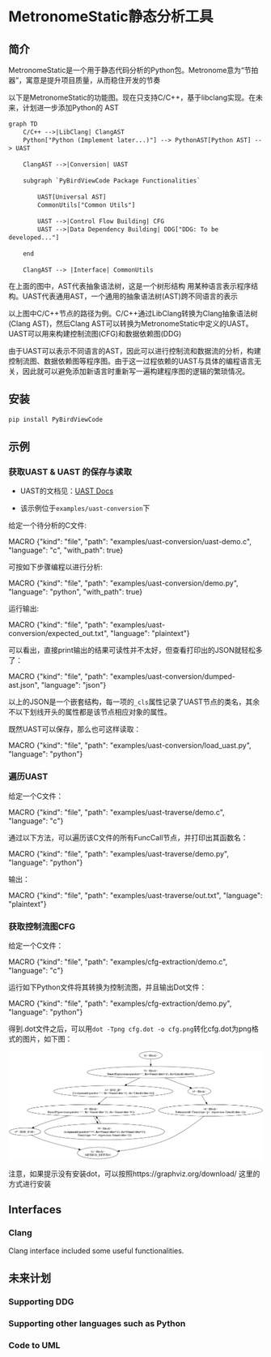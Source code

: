 # MetronomeStatic静态分析工具

## 简介

MetronomeStatic是一个用于静态代码分析的Python包。Metronome意为“节拍器”，寓意是提升项目质量，从而稳住开发的节奏

以下是MetronomeStatic的功能图。现在只支持C/C++，基于libclang实现。在未来，计划进一步添加Python的 AST

```mermaid
graph TD
    C/C++ -->|LibClang| ClangAST
    Python["Python (Implement later...)"] --> PythonAST[Python AST] --> UAST
    
    ClangAST -->|Conversion| UAST

    subgraph `PyBirdViewCode Package Functionalities`

        UAST[Universal AST]
        CommonUtils["Common Utils"]
        
        UAST -->|Control Flow Building| CFG
        UAST -->|Data Dependency Building| DDG["DDG: To be developed..."]
    
    end

    ClangAST --> |Interface| CommonUtils
```

在上面的图中，AST代表抽象语法树，这是一个树形结构
用某种语言表示程序结构。UAST代表通用AST，一个通用的抽象语法树(AST)跨不同语言的表示

以上图中C/C++节点的路径为例。C/C++通过LibClang转换为Clang抽象语法树(Clang AST)，然后Clang AST可以转换为MetronomeStatic中定义的UAST。UAST可以用来构建控制流图(CFG)和数据依赖图(DDG)

由于UAST可以表示不同语言的AST，因此可以进行控制流和数据流的分析，构建控制流图、数据依赖图等程序图。由于这一过程依赖的UAST与具体的编程语言无关，因此就可以避免添加新语言时重新写一遍构建程序图的逻辑的繁琐情况。

## 安装

```bash
pip install PyBirdViewCode
```

## 示例

### 获取UAST & UAST 的保存与读取

- UAST的文档见：[UAST Docs](https://hzy15610046011.gitee.io/metronome-static/html/api/universal_ast.html)

- 该示例位于`examples/uast-conversion`下

给定一个待分析的C文件:

MACRO {"kind": "file", "path": "examples/uast-conversion/uast-demo.c", "language": "c", "with_path": true}

可按如下步骤编程以进行分析:

MACRO {"kind": "file", "path": "examples/uast-conversion/demo.py", "language": "python", "with_path": true}

运行输出:

MACRO {"kind": "file", "path": "examples/uast-conversion/expected_out.txt", "language": "plaintext"}

可以看出，直接print输出的结果可读性并不太好，但查看打印出的JSON就轻松多了：

MACRO {"kind": "file", "path": "examples/uast-conversion/dumped-ast.json", "language": "json"}

以上的JSON是一个嵌套结构，每一项的`_cls`属性记录了UAST节点的类名，其余不以下划线开头的属性都是该节点相应对象的属性。

既然UAST可以保存，那么也可这样读取：

MACRO {"kind": "file", "path": "examples/uast-conversion/load_uast.py", "language": "python"}

### 遍历UAST

给定一个C文件：

MACRO {"kind": "file", "path": "examples/uast-traverse/demo.c", "language": "c"}

通过以下方法，可以遍历该C文件的所有FuncCall节点，并打印出其函数名：

MACRO {"kind": "file", "path": "examples/uast-traverse/demo.py", "language": "python"}

输出：

MACRO {"kind": "file", "path": "examples/uast-traverse/out.txt", "language": "plaintext"}

### 获取控制流图CFG

给定一个C文件：

MACRO {"kind": "file", "path": "examples/cfg-extraction/demo.c", "language": "c"}

运行如下Python文件将其转换为控制流图，并且输出Dot文件：

MACRO {"kind": "file", "path": "examples/cfg-extraction/demo.py", "language": "python"}

得到.dot文件之后，可以用`dot -Tpng cfg.dot -o cfg.png`转化cfg.dot为png格式的图片，如下图：

![生成的控制流图](examples/cfg-extraction/cfg.png)

注意，如果提示没有安装dot，可以按照https://graphviz.org/download/ 这里的方式进行安装

## Interfaces

### Clang

Clang interface included some useful functionalities.

## 未来计划

### Supporting DDG

### Supporting other languages such as Python

### Code to UML
